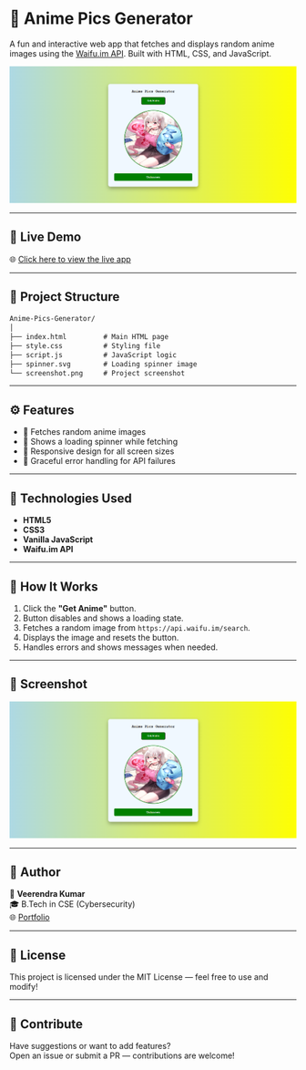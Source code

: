 # 🎌 Anime Pics Generator

A fun and interactive web app that fetches and displays random anime images using the [Waifu.im API](https://waifu.im/). Built with HTML, CSS, and JavaScript.

![Screenshot](./screenshot.png)

---

## 🔗 Live Demo

🌐 [Click here to view the live app](https://anime-pics-generator-veerendra.netlify.app/)

---

## 📁 Project Structure

```
Anime-Pics-Generator/
│
├── index.html         # Main HTML page
├── style.css          # Styling file
├── script.js          # JavaScript logic
├── spinner.svg        # Loading spinner image
└── screenshot.png     # Project screenshot
```

---

## ⚙️ Features

- 🎴 Fetches random anime images
- 🔄 Shows a loading spinner while fetching
- 📱 Responsive design for all screen sizes
- 🚫 Graceful error handling for API failures

---

## 🚀 Technologies Used

- **HTML5**
- **CSS3**
- **Vanilla JavaScript**
- **Waifu.im API**

---

## 🧠 How It Works

1. Click the **"Get Anime"** button.
2. Button disables and shows a loading state.
3. Fetches a random image from `https://api.waifu.im/search`.
4. Displays the image and resets the button.
5. Handles errors and shows messages when needed.

---

## 📸 Screenshot

![App Screenshot](./screenshot.png)

---

## 🪪 Author

👤 **Veerendra Kumar**  
🎓 B.Tech in CSE (Cybersecurity)  
🌐 [Portfolio](https://veerendrakumar-portfolio.netlify.app)

---

## 📄 License

This project is licensed under the MIT License — feel free to use and modify!

---

## 🤝 Contribute

Have suggestions or want to add features?  
Open an issue or submit a PR — contributions are welcome!
